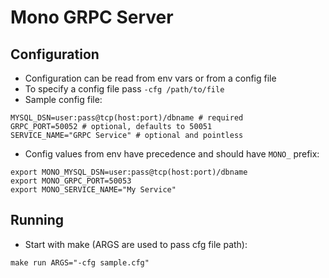 # Mono GRPC Server

## Configuration

- Configuration can be read from env vars or from a config file
- To specify a config file pass `-cfg /path/to/file`
- Sample config file:

```env
MYSQL_DSN=user:pass@tcp(host:port)/dbname # required
GRPC_PORT=50052 # optional, defaults to 50051
SERVICE_NAME="GRPC Service" # optional and pointless
```

- Config values from env have precedence and should have `MONO_` prefix:

```shell
export MONO_MYSQL_DSN=user:pass@tcp(host:port)/dbname 
export MONO_GRPC_PORT=50053
export MONO_SERVICE_NAME="My Service"
```

## Running

- Start with make (ARGS are used to pass cfg file path):

```shell
make run ARGS="-cfg sample.cfg"
```



